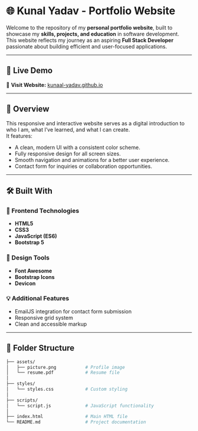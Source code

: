 # 🌐 Kunal Yadav - Portfolio Website

Welcome to the repository of my **personal portfolio website**, built to showcase my **skills, projects, and education** in software development.  
This website reflects my journey as an aspiring **Full Stack Developer** passionate about building efficient and user-focused applications.

---

## 🚀 Live Demo

🔗 **Visit Website:** [kunaal-yadav.github.io](https://kunaal-yadav.github.io)

---

## 🧠 Overview

This responsive and interactive website serves as a digital introduction to who I am, what I’ve learned, and what I can create.  
It features:
- A clean, modern UI with a consistent color scheme.  
- Fully responsive design for all screen sizes.  
- Smooth navigation and animations for a better user experience.  
- Contact form for inquiries or collaboration opportunities.

---

## 🛠️ Built With

### 🧩 Frontend Technologies
- **HTML5**
- **CSS3**
- **JavaScript (ES6)**
- **Bootstrap 5**

### 🎨 Design Tools
- **Font Awesome**
- **Bootstrap Icons**
- **Devicon**

### 💡 Additional Features
- EmailJS integration for contact form submission  
- Responsive grid system  
- Clean and accessible markup  

---

## 🧰 Folder Structure

```bash
├── assets/
│   ├── picture.png           # Profile image
│   └── resume.pdf            # Resume file
│
├── styles/
│   └── styles.css            # Custom styling
│
├── scripts/
│   └── script.js             # JavaScript functionality
│
├── index.html                # Main HTML file
└── README.md                 # Project documentation
